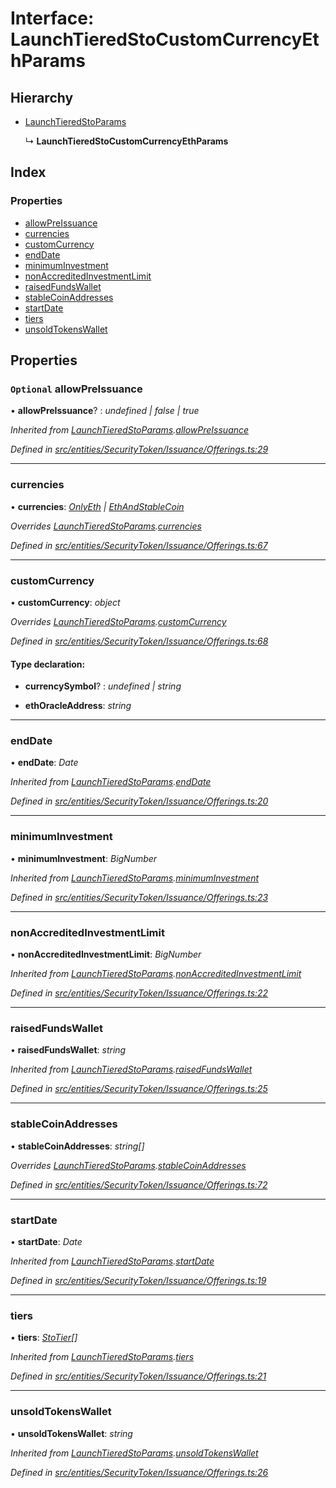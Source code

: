 # Interface: LaunchTieredStoCustomCurrencyEthParams

## Hierarchy

* [LaunchTieredStoParams](_entities_securitytoken_issuance_offerings_.launchtieredstoparams.md)

  ↳ **LaunchTieredStoCustomCurrencyEthParams**

## Index

### Properties

* [allowPreIssuance](_entities_securitytoken_issuance_offerings_.launchtieredstocustomcurrencyethparams.md#optional-allowpreissuance)
* [currencies](_entities_securitytoken_issuance_offerings_.launchtieredstocustomcurrencyethparams.md#currencies)
* [customCurrency](_entities_securitytoken_issuance_offerings_.launchtieredstocustomcurrencyethparams.md#customcurrency)
* [endDate](_entities_securitytoken_issuance_offerings_.launchtieredstocustomcurrencyethparams.md#enddate)
* [minimumInvestment](_entities_securitytoken_issuance_offerings_.launchtieredstocustomcurrencyethparams.md#minimuminvestment)
* [nonAccreditedInvestmentLimit](_entities_securitytoken_issuance_offerings_.launchtieredstocustomcurrencyethparams.md#nonaccreditedinvestmentlimit)
* [raisedFundsWallet](_entities_securitytoken_issuance_offerings_.launchtieredstocustomcurrencyethparams.md#raisedfundswallet)
* [stableCoinAddresses](_entities_securitytoken_issuance_offerings_.launchtieredstocustomcurrencyethparams.md#stablecoinaddresses)
* [startDate](_entities_securitytoken_issuance_offerings_.launchtieredstocustomcurrencyethparams.md#startdate)
* [tiers](_entities_securitytoken_issuance_offerings_.launchtieredstocustomcurrencyethparams.md#tiers)
* [unsoldTokensWallet](_entities_securitytoken_issuance_offerings_.launchtieredstocustomcurrencyethparams.md#unsoldtokenswallet)

## Properties

### `Optional` allowPreIssuance

• **allowPreIssuance**? : *undefined | false | true*

*Inherited from [LaunchTieredStoParams](_entities_securitytoken_issuance_offerings_.launchtieredstoparams.md).[allowPreIssuance](_entities_securitytoken_issuance_offerings_.launchtieredstoparams.md#optional-allowpreissuance)*

*Defined in [src/entities/SecurityToken/Issuance/Offerings.ts:29](https://github.com/PolymathNetwork/polymath-sdk/blob/ade5412/src/entities/SecurityToken/Issuance/Offerings.ts#L29)*

___

###  currencies

• **currencies**: *[OnlyEth](../modules/_entities_securitytoken_issuance_offerings_.md#onlyeth) | [EthAndStableCoin](../modules/_entities_securitytoken_issuance_offerings_.md#ethandstablecoin)*

*Overrides [LaunchTieredStoParams](_entities_securitytoken_issuance_offerings_.launchtieredstoparams.md).[currencies](_entities_securitytoken_issuance_offerings_.launchtieredstoparams.md#currencies)*

*Defined in [src/entities/SecurityToken/Issuance/Offerings.ts:67](https://github.com/PolymathNetwork/polymath-sdk/blob/ade5412/src/entities/SecurityToken/Issuance/Offerings.ts#L67)*

___

###  customCurrency

• **customCurrency**: *object*

*Overrides [LaunchTieredStoParams](_entities_securitytoken_issuance_offerings_.launchtieredstoparams.md).[customCurrency](_entities_securitytoken_issuance_offerings_.launchtieredstoparams.md#optional-customcurrency)*

*Defined in [src/entities/SecurityToken/Issuance/Offerings.ts:68](https://github.com/PolymathNetwork/polymath-sdk/blob/ade5412/src/entities/SecurityToken/Issuance/Offerings.ts#L68)*

#### Type declaration:

* **currencySymbol**? : *undefined | string*

* **ethOracleAddress**: *string*

___

###  endDate

• **endDate**: *Date*

*Inherited from [LaunchTieredStoParams](_entities_securitytoken_issuance_offerings_.launchtieredstoparams.md).[endDate](_entities_securitytoken_issuance_offerings_.launchtieredstoparams.md#enddate)*

*Defined in [src/entities/SecurityToken/Issuance/Offerings.ts:20](https://github.com/PolymathNetwork/polymath-sdk/blob/ade5412/src/entities/SecurityToken/Issuance/Offerings.ts#L20)*

___

###  minimumInvestment

• **minimumInvestment**: *BigNumber*

*Inherited from [LaunchTieredStoParams](_entities_securitytoken_issuance_offerings_.launchtieredstoparams.md).[minimumInvestment](_entities_securitytoken_issuance_offerings_.launchtieredstoparams.md#minimuminvestment)*

*Defined in [src/entities/SecurityToken/Issuance/Offerings.ts:23](https://github.com/PolymathNetwork/polymath-sdk/blob/ade5412/src/entities/SecurityToken/Issuance/Offerings.ts#L23)*

___

###  nonAccreditedInvestmentLimit

• **nonAccreditedInvestmentLimit**: *BigNumber*

*Inherited from [LaunchTieredStoParams](_entities_securitytoken_issuance_offerings_.launchtieredstoparams.md).[nonAccreditedInvestmentLimit](_entities_securitytoken_issuance_offerings_.launchtieredstoparams.md#nonaccreditedinvestmentlimit)*

*Defined in [src/entities/SecurityToken/Issuance/Offerings.ts:22](https://github.com/PolymathNetwork/polymath-sdk/blob/ade5412/src/entities/SecurityToken/Issuance/Offerings.ts#L22)*

___

###  raisedFundsWallet

• **raisedFundsWallet**: *string*

*Inherited from [LaunchTieredStoParams](_entities_securitytoken_issuance_offerings_.launchtieredstoparams.md).[raisedFundsWallet](_entities_securitytoken_issuance_offerings_.launchtieredstoparams.md#raisedfundswallet)*

*Defined in [src/entities/SecurityToken/Issuance/Offerings.ts:25](https://github.com/PolymathNetwork/polymath-sdk/blob/ade5412/src/entities/SecurityToken/Issuance/Offerings.ts#L25)*

___

###  stableCoinAddresses

• **stableCoinAddresses**: *string[]*

*Overrides [LaunchTieredStoParams](_entities_securitytoken_issuance_offerings_.launchtieredstoparams.md).[stableCoinAddresses](_entities_securitytoken_issuance_offerings_.launchtieredstoparams.md#optional-stablecoinaddresses)*

*Defined in [src/entities/SecurityToken/Issuance/Offerings.ts:72](https://github.com/PolymathNetwork/polymath-sdk/blob/ade5412/src/entities/SecurityToken/Issuance/Offerings.ts#L72)*

___

###  startDate

• **startDate**: *Date*

*Inherited from [LaunchTieredStoParams](_entities_securitytoken_issuance_offerings_.launchtieredstoparams.md).[startDate](_entities_securitytoken_issuance_offerings_.launchtieredstoparams.md#startdate)*

*Defined in [src/entities/SecurityToken/Issuance/Offerings.ts:19](https://github.com/PolymathNetwork/polymath-sdk/blob/ade5412/src/entities/SecurityToken/Issuance/Offerings.ts#L19)*

___

###  tiers

• **tiers**: *[StoTier](_types_index_.stotier.md)[]*

*Inherited from [LaunchTieredStoParams](_entities_securitytoken_issuance_offerings_.launchtieredstoparams.md).[tiers](_entities_securitytoken_issuance_offerings_.launchtieredstoparams.md#tiers)*

*Defined in [src/entities/SecurityToken/Issuance/Offerings.ts:21](https://github.com/PolymathNetwork/polymath-sdk/blob/ade5412/src/entities/SecurityToken/Issuance/Offerings.ts#L21)*

___

###  unsoldTokensWallet

• **unsoldTokensWallet**: *string*

*Inherited from [LaunchTieredStoParams](_entities_securitytoken_issuance_offerings_.launchtieredstoparams.md).[unsoldTokensWallet](_entities_securitytoken_issuance_offerings_.launchtieredstoparams.md#unsoldtokenswallet)*

*Defined in [src/entities/SecurityToken/Issuance/Offerings.ts:26](https://github.com/PolymathNetwork/polymath-sdk/blob/ade5412/src/entities/SecurityToken/Issuance/Offerings.ts#L26)*
